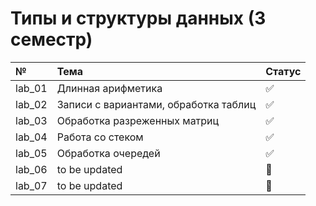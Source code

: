 # Типы и структуры данных (3 семестр)

| №      | Тема                                  | Статус                |
|:------ |:--------------------------------------|:----------------------|
| lab_01 | Длинная арифметика                    | :white_check_mark:    |
| lab_02 | Записи с вариантами, обработка таблиц | :white_check_mark:    |
| lab_03 | Обработка разреженных матриц          | :white_check_mark:    |
| lab_04 | Работа со стеком                      | :white_check_mark:    |
| lab_05 | Обработка очередей                    | :white_check_mark:    |
| lab_06 | to be updated                         | :white_square_button: |
| lab_07 | to be updated                         | :white_square_button: |
